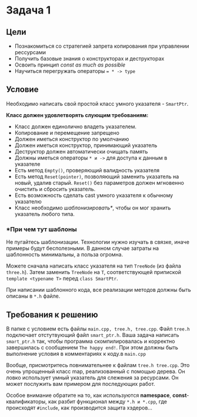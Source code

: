 # Задача 1
## Цели

- Познакомиться со стратегией запрета копирования при управлении рессурсами
- Получить базовые знания о конструкторах и деструкторах
- Освоить принцип *const as much as possible*
- Научиться перегружать операторы `= * -> type`

## Условие

Необходимо написать свой простой класс умного указателя - `SmartPtr`.

**Класс должен удовлетворять слующим требованиям:**

- Класс должен единолично владеть указателем.
- Копирование и перемещение запрещено
- Должен иметься конструктор по умолчанию
- Должен иметься конструктор, принимающий указатель
- Деструктор должен автоматически очищать память
- Должны иметься операторы `* и ->` для доступа к данным в указателе
- Есть метод `Empty()`, проверяющий валидность указателя
- Есть метод `Reset(pointer)`, позволяющий заменить указатель на новый, удалив старый. `Reset()` без параметров должен мгновенно очистить и сбросить указатель.  
- Есть возможность сделать cast умного указателя к обычному указателю
- Класс необходимо *шаблонизировать\**, чтобы он мог хранить указатель любого типа. 

### \*При чем тут шаблоны
Не пугайтесь шаблонизации. Технологии нужно изучать в связке, иначе примеры будут бесполезными. В данном случае затраты на шаблонность минимальны, а польза огромна.

Можете сначала написать класс указателя на тип `TreeNode` (из файла `three.h`). Затем заменить `TreeNode` на `T`, соответствующей припиской `template <typename T>` перед `class SmartPtr`.

При написании шаблонного кода, все реализации методов должны быть описаны в `*.h` файле.

## Требования к решению

В папке с условием есть файлы `main.cpp, tree.h, tree.cpp`. Файл `tree.h` подключает отстутвующий файл `smart_ptr.h`. Ваша задача написать `smart_ptr.h` так, чтобы программа скомпилировалась и корректно завершилась с сообщением `The happy end!`. При этом должны быть выполнение условия в комментариях к коду.в `main.cpp`

Вообще, присмотритесь повнимательнее к файлам `tree.h tree.cpp`. Это очень упрощенный класс map, реализованный с помощью дерева. Он ловко использует умный указатель для слежения за ресурсами. Он может послужить вам примером для последующих работ. 

Особое внимание обратите на то, как используются **namespace**, **const**-квалификаторы, как разбит функционал между `*.h и *.cpp`, где происходят `#include`, как производится защита хэдеров...

